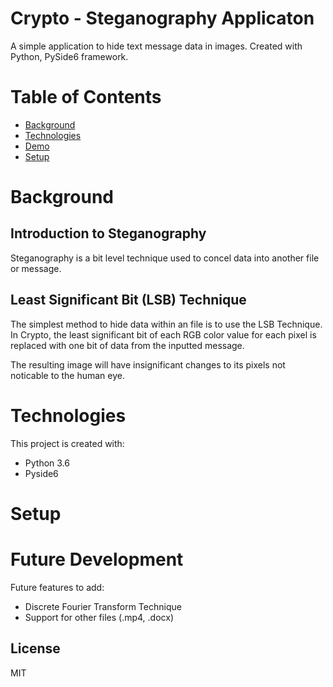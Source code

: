 # Crypto - Steganography Applicaton

A simple application to hide text message data in images. Created with Python, PySide6 framework.  

# Table of Contents

* [Background](#background)
* [Technologies](#technologies)
* [Demo](#demo)
* [Setup](#setup)


# Background

## Introduction to Steganography

Steganography is a bit level technique used to concel data into another file or message. 

## Least Significant Bit (LSB) Technique

The simplest method to hide data within an file is to use the LSB Technique. 
In Crypto, the least significant bit of each RGB color value for each pixel is replaced with 
one bit of data from the inputted message. 

The resulting image will have insignificant changes to its pixels not noticable to the human eye.





# Technologies

This project is created with:
* Python 3.6
* Pyside6

# Setup


# Future Development

Future features to add:

* Discrete Fourier Transform Technique
* Support for other files (.mp4, .docx)

## License
MIT

